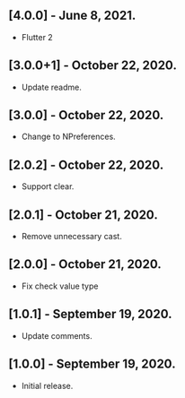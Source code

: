 ## [4.0.0] - June 8, 2021.

* Flutter 2

## [3.0.0+1] - October 22, 2020.

* Update readme.

## [3.0.0] - October 22, 2020.

* Change to NPreferences.

## [2.0.2] - October 22, 2020.

* Support clear.

## [2.0.1] - October 21, 2020.

* Remove unnecessary cast.

## [2.0.0] - October 21, 2020.

* Fix check value type

## [1.0.1] - September 19, 2020.

* Update comments.

## [1.0.0] - September 19, 2020.

* Initial release.